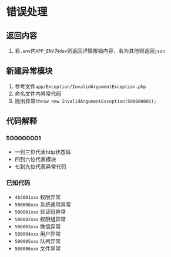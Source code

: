 # 错误处理

## 返回内容

1. 若`.env`内`APP_ENV`为`dev`则返回详情报错内容，若为其他则返回`json`

## 新建异常模块

1. 参考文件`app/Exception/InvalidArgumentException.php`
2. 命名文件内异常代码
3. 抛出异常`throw new InvalidArgumentException(500000001);`

## 代码解释

### 500000001

* 一到三位代表http状态码
* 四到六位代表模块
* 七到九位代表异常代码

### 已知代码

* `403001xxx` 权限异常
* `500000xxx` 系统通用异常
* `500001xxx` 验证码异常
* `500002xxx` 权限组异常
* `500003xxx` 微信异常
* `500004xxx` 用户异常
* `500005xxx` 队列异常
* `500006xxx` 文件异常
